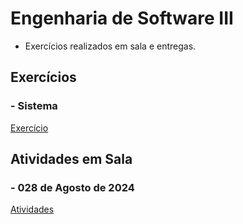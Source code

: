 # Engenharia de Software III

* Exercícios realizados em sala e entregas.

## Exercícios

### - Sistema

[Exercício](https://github.com/claudiohpo/Fatec_ADS/tree/main/Engenharia%20de%20Software%20III/Exercícios/Sistema)



## Atividades em Sala

### - 028 de Agosto de 2024

[Atividades](https://github.com/claudiohpo/Fatec_ADS/tree/main/Engenharia%20de%20Software%20III/Aulas/Aula%2028-08-2024)